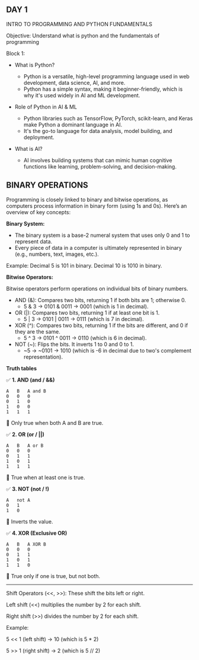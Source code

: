 **DAY 1**
- 
INTRO TO PROGRAMMING AND PYTHON FUNDAMENTALS

Objective: Understand what is python and the fundamentals of programming

Block 1: 
- What is Python?
   - Python is a versatile, high-level programming language used in web development, data science, AI, and more.
   - Python has a simple syntax, making it beginner-friendly, which is why it's used widely in AI and ML development.

- Role of Python in AI & ML
    - Python libraries such as TensorFlow, PyTorch, scikit-learn, and Keras make Python a dominant language in AI.
    - It's the go-to language for data analysis, model building, and deployment.

- What is AI?
    - AI involves building systems that can mimic human cognitive functions like learning, problem-solving, and decision-making.

**BINARY OPERATIONS**
- 

Programming is closely linked to binary and bitwise operations, as computers process information in binary form (using 1s and 0s). Here’s an overview of key concepts:

**Binary System:**

- The binary system is a base-2 numeral system that uses only 0 and 1 to represent data.
- Every piece of data in a computer is ultimately represented in binary (e.g., numbers, text, images, etc.).

Example:
Decimal 5 is 101 in binary.
Decimal 10 is 1010 in binary.

**Bitwise Operators:** 

Bitwise operators perform operations on individual bits of binary numbers.
- AND (&): Compares two bits, returning 1 if both bits are 1; otherwise 0.
    - 5 & 3 → 0101 & 0011 → 0001 (which is 1 in decimal).
- OR (|): Compares two bits, returning 1 if at least one bit is 1.
    - 5 | 3 → 0101 | 0011 → 0111 (which is 7 in decimal).
- XOR (^): Compares two bits, returning 1 if the bits are different, and 0 if they are the same.
    - 5 ^ 3 → 0101 ^ 0011 → 0110 (which is 6 in decimal).
- NOT (~): Flips the bits. It inverts 1 to 0 and 0 to 1.
    - ~5 → ~0101 → 1010 (which is -6 in decimal due to two's complement representation).

**Truth tables**

✅ **1. AND (and / &&)**

````
A	B	A and B
0	0	0
0	1	0
1	0	0
1	1	1
````
🔹 Only true when both A and B are true.

✅ **2. OR (or / ||)**

````
A	B	A or B
0	0	0
0	1	1
1	0	1
1	1	1
````

🔹 True when at least one is true.

✅ **3. NOT (not / !)**

````
A	not A
0	1
1	0
````

🔹 Inverts the value.

✅ **4. XOR (Exclusive OR)**

````
A	B	A XOR B
0	0	0
0	1	1
1	0	1
1	1	0
````

🔹 True only if one is true, but not both.

----

Shift Operators (<<, >>): These shift the bits left or right.

Left shift (<<) multiplies the number by 2 for each shift.

Right shift (>>) divides the number by 2 for each shift.

Example:

5 << 1 (left shift) → 10 (which is 5 * 2)

5 >> 1 (right shift) → 2 (which is 5 // 2)